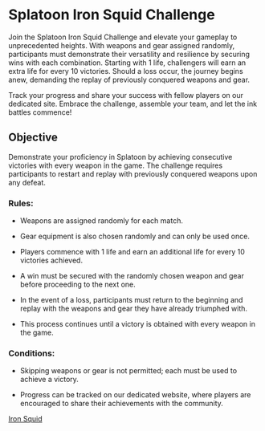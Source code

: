 # Splatoon Iron Squid Challenge

Join the Splatoon Iron Squid Challenge and elevate your gameplay to unprecedented heights. With weapons and gear assigned randomly, participants must demonstrate their versatility and resilience by securing wins with each combination. Starting with 1 life, challengers will earn an extra life for every 10 victories. Should a loss occur, the journey begins anew, demanding the replay of previously conquered weapons and gear.

Track your progress and share your success with fellow players on our dedicated site. Embrace the challenge, assemble your team, and let the ink battles commence!

## Objective

Demonstrate your proficiency in Splatoon by achieving consecutive victories with every weapon in the game. The challenge requires participants to restart and replay with previously conquered weapons upon any defeat.

### Rules:

- Weapons are assigned randomly for each match.

- Gear equipment is also chosen randomly and can only be used once.

- Players commence with 1 life and earn an additional life for every 10 victories achieved.

- A win must be secured with the randomly chosen weapon and gear before proceeding to the next one.

- In the event of a loss, participants must return to the beginning and replay with the weapons and gear they have already triumphed with.

- This process continues until a victory is obtained with every weapon in the game.

### Conditions:

- Skipping weapons or gear is not permitted; each must be used to achieve a victory.

- Progress can be tracked on our dedicated website, where players are encouraged to share their achievements with the community.

[Iron Squid](https://green-ground-0d403d10f.4.azurestaticapps.net/)
